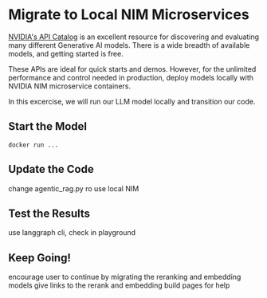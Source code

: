 # Migrate to Local NIM Microservices

[NVIDIA's API Catalog](https://build.nvidia.com) is an excellent resource for discovering and evaluating many different Generative AI models. There is a wide breadth of available models, and getting started is free.

These APIs are ideal for quick starts and demos. However, for the unlimited performance and control needed in production, deploy models locally with NVIDIA NIM microservice containers.

In this excercise, we will run our LLM model locally and transition our code.

## Start the Model

```
docker run ...
```

## Update the Code

change agentic_rag.py ro use local NIM

## Test the Results

use langgraph cli, check in playground

## Keep Going!

encourage user to continue by migrating the reranking and embedding models
give links to the rerank and embedding build pages for help
